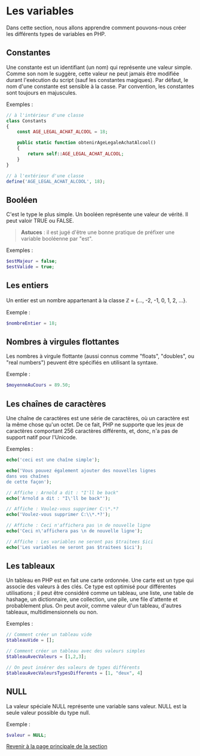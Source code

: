 # Les variables

Dans cette section, nous allons apprendre comment pouvons-nous créer les différents types de variables en PHP.

## Constantes

Une constante est un identifiant (un nom) qui représente une valeur simple. Comme son nom le suggère, cette valeur ne peut jamais être modifiée durant l'exécution du script (sauf les constantes magiques). Par défaut, le nom d'une constante est sensible à la casse. Par convention, les constantes sont toujours en majuscules.

Exemples :

```php
// à l'intérieur d'une classe
class Constants
{
    const AGE_LEGAL_ACHAT_ALCOOL = 18;

    public static function obtenirAgeLegaleAchatAlcool()
    {
        return self::AGE_LEGAL_ACHAT_ALCOOL;
    }
}

// à l'extérieur d'une classe
define('AGE_LEGAL_ACHAT_ALCOOL', 18);
```

## Booléen

C'est le type le plus simple. Un booléen représente une valeur de vérité. Il peut valoir TRUE ou FALSE.

> **Astuces** : il est jugé d'être une bonne pratique de préfixer une variable booléenne par "est".

Exemples :

```php
$estMajeur = false;
$estValide = true;
```

## Les entiers

Un entier est un nombre appartenant à la classe ℤ = {..., -2, -1, 0, 1, 2, ...}.

Exemple :

```php
$nombreEntier = 18;
```

## Nombres à virgules flottantes

Les nombres à virgule flottante (aussi connus comme "floats", "doubles", ou "real numbers") peuvent être spécifiés en utilisant la syntaxe.

Exemple :

```php
$moyenneAuCours = 89.50;
```

## Les chaînes de caractères

Une chaîne de caractères est une série de caractères, où un caractère est la même chose qu'un octet. De ce fait, PHP ne supporte que les jeux de caractères comportant 256 caractères différents, et, donc, n'a pas de support natif pour l'Unicode.

Exemples :

```php
echo('ceci est une chaîne simple');

echo('Vous pouvez également ajouter des nouvelles lignes
dans vos chaînes
de cette façon');

// Affiche : Arnold a dit : "I'll be back"
echo('Arnold a dit : "I\'ll be back"');

// Affiche : Voulez-vous supprimer C:\*.*?
echo('Voulez-vous supprimer C:\\*.*?');

// Affiche : Ceci n'affichera pas \n de nouvelle ligne
echo('Ceci n\'affichera pas \n de nouvelle ligne');

// Affiche : Les variables ne seront pas $traitees $ici
echo('Les variables ne seront pas $traitees $ici');
```

## Les tableaux

Un tableau en PHP est en fait une carte ordonnée. Une carte est un type qui associe des valeurs à des clés. Ce type est optimisé pour différentes utilisations ; il peut être considéré comme un tableau, une liste, une table de hashage, un dictionnaire, une collection, une pile, une file d'attente et probablement plus. On peut avoir, comme valeur d'un tableau, d'autres tableaux, multidimensionnels ou non.

Exemples :

```php
// Comment créer un tableau vide
$tableauVide = [];

// Comment créer un tableau avec des valeurs simples
$tableauAvecValeurs = [1,2,3];

// On peut insérer des valeurs de types différents
$tableauAvecValeursTypesDifferents = [1, "deux", 4]
```

## NULL

La valeur spéciale NULL représente une variable sans valeur. NULL est la seule valeur possible du type null.

Exemple :

```php
$valeur = NULL;
```

[Revenir à la page principale de la section](README.md)
